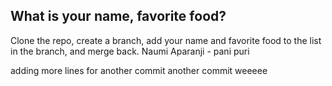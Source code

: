 ## What is your name, favorite food?
Clone the repo, create a branch, add your name and favorite food to the list in the branch, and merge back.
Naumi Aparanji - pani puri

adding more lines for another commit
another commit
weeeee
